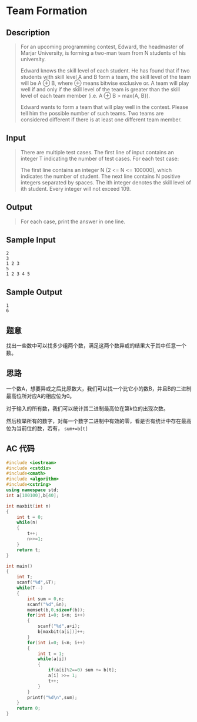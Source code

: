 # Team Formation

## **Description**

> For an upcoming programming contest, Edward, the headmaster of Marjar University, is forming a two-man team from N students of his university.
>
> Edward knows the skill level of each student. He has found that if two students with skill level A and B form a team, the skill level of the team will be A ⊕ B, where ⊕ means bitwise exclusive or. A team will play well if and only if the skill level of the team is greater than the skill level of each team member (i.e. A ⊕ B > max{A, B}).
>
> Edward wants to form a team that will play well in the contest. Please tell him the possible number of such teams. Two teams are considered different if there is at least one different team member.



## **Input**

> There are multiple test cases. The first line of input contains an integer T indicating the number of test cases. For each test case:
>
> The first line contains an integer N (2 <= N <= 100000), which indicates the number of student. The next line contains N positive integers separated by spaces. The ith integer denotes the skill level of ith student. Every integer will not exceed 109.



## **Output**

> For each case, print the answer in one line.



## **Sample Input**

    2
    3
    1 2 3
    5
    1 2 3 4 5



## **Sample Output**

    1
    6



## **题意**

找出一些数中可以找多少组两个数，满足这两个数异或的结果大于其中任意一个数。



## **思路**

一个数A，想要异或之后比原数大，我们可以找一个比它小的数B，并且B的二进制最高位所对应A的相应位为0。

对于输入的所有数，我们可以统计其二进制最高位在第k位的出现次数。

然后枚举所有的数字，对每一个数字二进制中有效的零，看是否有统计中存在最高位为当前位的数，若有， `sum+=b[t]` 



## **AC 代码**

```cpp
#include <iostream>
#include <cstdio>
#include<cmath>
#include <algorithm>
#include<cstring>
using namespace std;
int a[100100],b[40];

int maxbit(int n)
{
    int t = 0;
    while(n)
    {
        t++;
        n>>=1;
    }
    return t;
}

int main()
{
    int T;
    scanf("%d",&T);
    while(T--)
    {
        int sum = 0,n;
        scanf("%d",&n);
        memset(b,0,sizeof(b));
        for(int i=0; i<n; i++)
        {
            scanf("%d",a+i);
            b[maxbit(a[i])]++;
        }
        for(int i=0; i<n; i++)
        {
            int t = 1;
            while(a[i])
            {
                if(a[i]%2==0) sum += b[t];
                a[i] >>= 1;
                t++;
            }
        }
        printf("%d\n",sum);
    }
    return 0;
}
```

